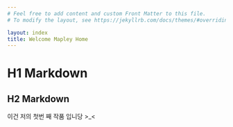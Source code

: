 ```yaml
---
# Feel free to add content and custom Front Matter to this file.
# To modify the layout, see https://jekyllrb.com/docs/themes/#overriding-theme-defaults

layout: index
title: Welcome Mapley Home
---
```


# H1 Markdown
## H2 Markdown
이건 저의 첫번 째 작품 입니당 >_<

